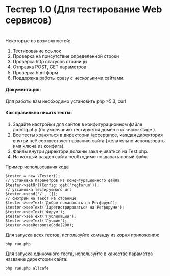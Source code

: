 # Тестер 1.0 (Для тестирование Web сервисов) <h1>
 Некоторые из возможностей:
 
1. Тестирование ссылок
2. Проверка на присутствие определенной строки
3. Проверка http статусов страницы
4. Отправка POST, GET параметров
5. Проверка html форм
5. Поддержка работы сразу с несколькими сайтами.

#### Документация:
 
Для работы вам необходимо установить php >5.3, curl

#### Как правильно писать тесты:
1. Задайте настройки для сайтов в конфигурационном файле /config.php (по умолчанию тестируется домен c ключом: stage ).
2. Все тесты храняться в директории /acceptance, каждая директория внутри неё соотвествует названию сайта (желательно использовать имя ключа из конфига).
3. Файлы внутри директори должны заканчиваться на Test.php.
4. На каждый раздел сайта необходимо создавать новый файл.

Пример использования кода

```
$tester = new \Tester();
// установка параметров из конфигурационного файла
$tester->setUrl(Config::get('regforum'));
// утсановка теcтируемого url
$tester->send('/', []);
// смотрим на текст на странице
$tester->seeText('Добро пожаловать на Регфорум');
$tester->seeText('Зарегистрироваться на Регфоруме');
$tester->seeText('Форум');
$tester->seeText('Публикации');
$tester->seeText('Лучшие');
$tester->seeResponseCode(200);
```
Для запуска всех тестов, используйте команду из корня приложения:

```
php run.php
```

Для запуска одиночного теста, используйте в качестве параметра название директории сайта:
```
php run.php allcafe
```
